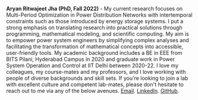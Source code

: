 **Aryan Ritwajeet Jha (PhD, Fall 2022)** - My current research focuses on Multi-Period Optimization in Power Distribution Networks with intertemporal constraints such as those introduced by energy storage systems. I put a strong emphasis on translating research into practical solutions through programming, mathematical modeling, and scientific computing. My aim is to empower power system engineers by simplifying complex analyses and facilitating the transformation of mathematical concepts into accessible, user-friendly tools. My academic background includes a BE in EEE from BITS Pilani, Hyderabad Campus in 2020 and graduate work in Power System Operation and Control at IIT Delhi between 2020-22. I love my colleagues, my course-mates and my professors, and I love working with people of diverse backgrounds and skill sets. If you're looking to join a lab with excellent culture and competent lab-mates, please don't hesitate to reach out to me via any of the below avenues. [Email](aryan.r.jha@wsu.edu). [LinkedIn](https://www.linkedin.com/in/aryan-r-jha/). [GitHub](https://github.com/Realife-Brahmin).
